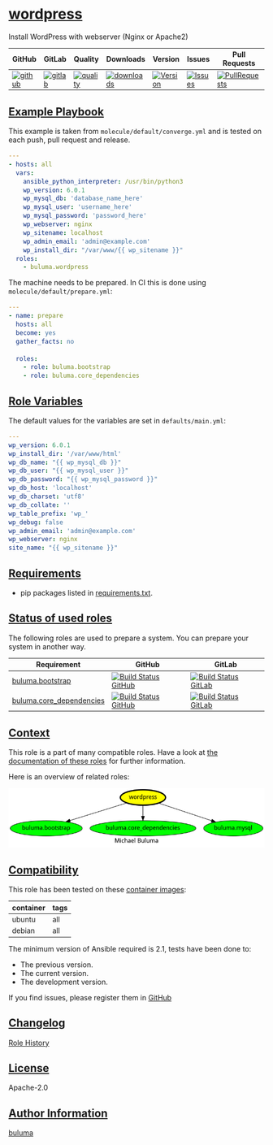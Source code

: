 # [wordpress](#wordpress)

Install WordPress with webserver (Nginx or Apache2)

|GitHub|GitLab|Quality|Downloads|Version|Issues|Pull Requests|
|------|------|-------|---------|-------|------|-------------|
|[![github](https://github.com/buluma/ansible-role-wordpress/workflows/Ansible%20Molecule/badge.svg)](https://github.com/buluma/ansible-role-wordpress/actions)|[![gitlab](https://gitlab.com/buluma/ansible-role-wordpress/badges/master/pipeline.svg)](https://gitlab.com/buluma/ansible-role-wordpress)|[![quality](https://img.shields.io/ansible/quality/)](https://galaxy.ansible.com/buluma/wordpress)|[![downloads](https://img.shields.io/ansible/role/d/)](https://galaxy.ansible.com/buluma/wordpress)|[![Version](https://img.shields.io/github/release/buluma/ansible-role-wordpress.svg)](https://github.com/buluma/ansible-role-wordpress/releases/)|[![Issues](https://img.shields.io/github/issues/buluma/ansible-role-wordpress.svg)](https://github.com/buluma/ansible-role-wordpress/issues/)|[![PullRequests](https://img.shields.io/github/issues-pr-closed-raw/buluma/ansible-role-wordpress.svg)](https://github.com/buluma/ansible-role-wordpress/pulls/)|

## [Example Playbook](#example-playbook)

This example is taken from `molecule/default/converge.yml` and is tested on each push, pull request and release.
```yaml
---
- hosts: all
  vars:
    ansible_python_interpreter: /usr/bin/python3
    wp_version: 6.0.1
    wp_mysql_db: 'database_name_here'
    wp_mysql_user: 'username_here'
    wp_mysql_password: 'password_here'
    wp_webserver: nginx
    wp_sitename: localhost
    wp_admin_email: 'admin@example.com'
    wp_install_dir: "/var/www/{{ wp_sitename }}"
  roles:
    - buluma.wordpress
```

The machine needs to be prepared. In CI this is done using `molecule/default/prepare.yml`:
```yaml
---
- name: prepare
  hosts: all
  become: yes
  gather_facts: no

  roles:
    - role: buluma.bootstrap
    - role: buluma.core_dependencies
```


## [Role Variables](#role-variables)

The default values for the variables are set in `defaults/main.yml`:
```yaml
---
wp_version: 6.0.1
wp_install_dir: '/var/www/html'
wp_db_name: "{{ wp_mysql_db }}"
wp_db_user: "{{ wp_mysql_user }}"
wp_db_password: "{{ wp_mysql_password }}"
wp_db_host: 'localhost'
wp_db_charset: 'utf8'
wp_db_collate: ''
wp_table_prefix: 'wp_'
wp_debug: false
wp_admin_email: 'admin@example.com'
wp_webserver: nginx
site_name: "{{ wp_sitename }}"
```

## [Requirements](#requirements)

- pip packages listed in [requirements.txt](https://github.com/buluma/ansible-role-wordpress/blob/main/requirements.txt).

## [Status of used roles](#status-of-requirements)

The following roles are used to prepare a system. You can prepare your system in another way.

| Requirement | GitHub | GitLab |
|-------------|--------|--------|
|[buluma.bootstrap](https://galaxy.ansible.com/buluma/bootstrap)|[![Build Status GitHub](https://github.com/buluma/ansible-role-bootstrap/workflows/Ansible%20Molecule/badge.svg)](https://github.com/buluma/ansible-role-bootstrap/actions)|[![Build Status GitLab ](https://gitlab.com/buluma/ansible-role-bootstrap/badges/master/pipeline.svg)](https://gitlab.com/buluma/ansible-role-bootstrap)|
|[buluma.core_dependencies](https://galaxy.ansible.com/buluma/core_dependencies)|[![Build Status GitHub](https://github.com/buluma/ansible-role-core_dependencies/workflows/Ansible%20Molecule/badge.svg)](https://github.com/buluma/ansible-role-core_dependencies/actions)|[![Build Status GitLab ](https://gitlab.com/buluma/ansible-role-core_dependencies/badges/master/pipeline.svg)](https://gitlab.com/buluma/ansible-role-core_dependencies)|

## [Context](#context)

This role is a part of many compatible roles. Have a look at [the documentation of these roles](https://buluma.github.io/) for further information.

Here is an overview of related roles:

![dependencies](https://raw.githubusercontent.com/buluma/ansible-role-wordpress/png/requirements.png "Dependencies")

## [Compatibility](#compatibility)

This role has been tested on these [container images](https://hub.docker.com/u/buluma):

|container|tags|
|---------|----|
|ubuntu|all|
|debian|all|

The minimum version of Ansible required is 2.1, tests have been done to:

- The previous version.
- The current version.
- The development version.



If you find issues, please register them in [GitHub](https://github.com/buluma/ansible-role-wordpress/issues)

## [Changelog](#changelog)

[Role History](https://github.com/buluma/ansible-role-wordpress/blob/master/CHANGELOG.md)

## [License](#license)

Apache-2.0

## [Author Information](#author-information)

[buluma](https://buluma.github.io/)
